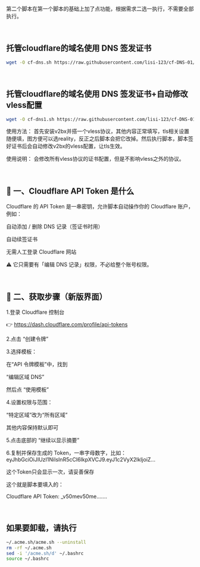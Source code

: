 第二个脚本在第一个脚本的基础上加了点功能，根据需求二选一执行，不需要全部执行。

<br>

## 托管cloudflare的域名使用 DNS 签发证书

```bash
wget -O cf-dns.sh https://raw.githubusercontent.com/lisi-123/cf-DNS-01/main/cf-dns.sh && chmod +x cf-dns.sh && ./cf-dns.sh

```

<br>



## 托管cloudflare的域名使用 DNS 签发证书+自动修改vless配置
```bash
wget -O cf-dns1.sh https://raw.githubusercontent.com/lisi-123/cf-DNS-01/main/cf-dns1.sh && chmod +x cf-dns1.sh && ./cf-dns1.sh

```

使用方法：
首先安装v2bx并搭一个vless协议，其他内容正常填写，tls相关设置随便填，图方便可以选reality，反正之后脚本会把它改掉。然后执行脚本，脚本签好证书后会自动修改v2bx的vless配置，让tls生效。

使用说明：
会修改所有vless协议的证书配置，但是不影响vless之外的协议。

<br>

## 🧩 一、Cloudflare API Token 是什么

Cloudflare 的 API Token 是一串密钥，允许脚本自动操作你的 Cloudflare 账户，
例如：

自动添加 / 删除 DNS 记录（签证书时用）

自动续签证书

无需人工登录 Cloudflare 网站

⚠️ 它只需要有「编辑 DNS 记录」权限，不必给整个账号权限。

<br>

## 🧭 二、获取步骤（新版界面）

1.登录 Cloudflare 控制台

👉 https://dash.cloudflare.com/profile/api-tokens


2.点击 “创建令牌”


3.选择模板：

在“API 令牌模板”中，找到

“编辑区域 DNS”

然后点 “使用模板”


4.设置权限与范围：

“特定区域”改为“所有区域”

其他内容保持默认即可


5.点击底部的 “继续以显示摘要”


6.复制并保存生成的 Token，一串字母数字，比如：
eyJhbGciOiJIUzI1NiIsInR5cCI6IkpXVCJ9.eyJ1c2VyX2lkIjoiZ...

这个Token只会显示一次，请妥善保存

这个就是脚本要填入的：

Cloudflare API Token: _v50mev50me.......


<br>

## 如果要卸载，请执行

```bash
~/.acme.sh/acme.sh --uninstall
rm -rf ~/.acme.sh
sed -i '/acme.sh/d' ~/.bashrc
source ~/.bashrc

```


<br><br>
